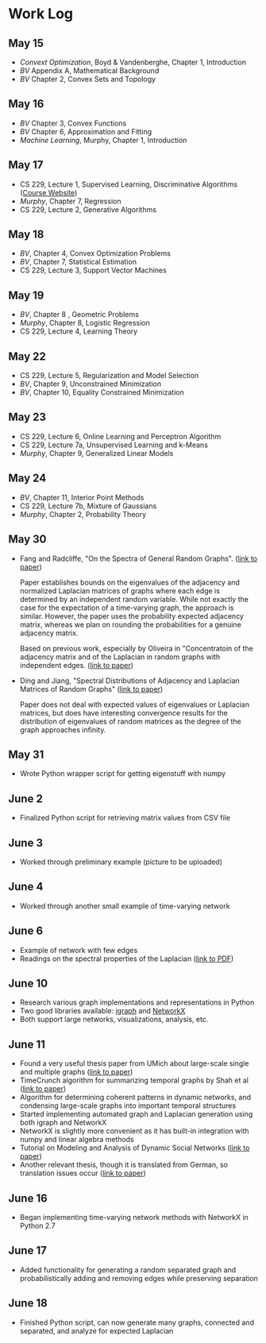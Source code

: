 # Work Log

## May 15
- _Convext Optimization_, Boyd & Vandenberghe, Chapter 1, Introduction
- _BV_ Appendix A, Mathematical Background
- _BV_ Chapter 2, Convex Sets and Topology

## May 16
- _BV_ Chapter 3, Convex Functions
- _BV_ Chapter 6, Approximation and Fitting
- _Machine Learning_, Murphy, Chapter 1, Introduction

## May 17
- CS 229, Lecture 1, Supervised Learning, Discriminative Algorithms ([Course Website](http://cs229.stanford.edu/))
- _Murphy_, Chapter 7, Regression
- CS 229, Lecture 2, Generative Algorithms

## May 18
- _BV_, Chapter 4, Convex Optimization Problems
- _BV_, Chapter 7, Statistical Estimation
- CS 229, Lecture 3, Support Vector Machines

## May 19
- _BV_, Chapter 8 , Geometric Problems
- _Murphy_, Chapter 8, Logistic Regression
- CS 229, Lecture 4, Learning Theory

## May 22
- CS 229, Lecture 5, Regularization and Model Selection
- _BV_, Chapter 9, Unconstrained Minimization
- _BV_, Chapter 10, Equality Constrained Minimization

## May 23
- CS 229, Lecture 6, Online Learning and Perceptron Algorithm
- CS 229, Lecture 7a, Unsupervised Learning and k-Means
- _Murphy_, Chapter 9, Generalized Linear Models

## May 24
- _BV_, Chapter 11, Interior Point Methods
- CS 229, Lecture 7b, Mixture of Gaussians
- _Murphy_, Chapter 2, Probability Theory

## May 30
- Fang and Radcliffe, "On the Spectra of General Random Graphs". ([link to paper](http://www.math.ucsd.edu/~fan/wp/randomsp.pdf))
  
  Paper establishes bounds on the eigenvalues of the adjacency and normalized Laplacian matrices of graphs where each edge is determined by an independent random variable. While not exactly the case for the expectation of a time-varying graph, the approach is similar. However, the paper uses the probability expected adjacency matrix, whereas we plan on rounding the probabilities for a genuine adjacency matrix.
  
  Based on previous work, especially by Oliveira in "Concentratoin of the adjacency matrix and of the Laplacian in random graphs with independent edges. ([link to paper](https://arxiv.org/pdf/0911.0600.pdf))

- Ding and Jiang, "Spectral Distributions of Adjacency and Laplacian Matrices of Random Graphs" ([link to paper](https://arxiv.org/pdf/1011.2608.pdf))
  
  Paper does not deal with expected values of eigenvalues or Laplacian matrices, but does have interesting convergence results for the distribution of eigenvalues of random matrices as the degree of the graph approaches infinity. 
  
## May 31
- Wrote Python wrapper script for getting eigenstuff with numpy

## June 2
- Finalized Python script for retrieving matrix values from CSV file

## June 3
- Worked through preliminary example (picture to be uploaded)

## June 4
- Worked through another small example of time-varying network

## June 6
- Example of network with few edges
- Readings on the spectral properties of the Laplacian ([link to PDF](http://www.sciencedirect.com/science/article/pii/S0898122104003074))

## June 10
- Research various graph implementations and representations in Python
- Two good libraries available: [igraph](http://igraph.org/python/) and [NetworkX](https://networkx.github.io/)
- Both support large networks, visualizations, analysis, etc.

## June 11
- Found a very useful thesis paper from UMich about large-scale single and multiple graphs ([link to paper](https://web.eecs.umich.edu/~dkoutra/Danai_Koutra_thesis_CMU-CS-15-126.pdf))
- TimeCrunch algorithm for summarizing temporal graphs by Shah et al ([link to paper](https://www.cs.cmu.edu/~neilshah/research/papers/TimeCrunch.KDD.2015.pdf))
- Algorithm for determining coherent patterns in dynamic networks, and condensing large-scale graphs into important temporal structures
- Started implementing automated graph and Laplacian generation using both igraph and NetworkX
- NetworkX is slightly more convenient as it has built-in integration with numpy and linear algebra methods
- Tutorial on Modeling and Analysis of Dynamic Social Networks ([link to paper](https://arxiv.org/pdf/1701.06307.pdf))
- Another relevant thesis, though it is translated from German, so translation issues occur ([link to paper](http://www.iiserkol.ac.in/~anirban.banerjee/Banerjee_PhD_Thesis.pdf))

## June 16
- Began implementing time-varying network methods with NetworkX in Python 2.7

## June 17
- Added functionality for generating a random separated graph and probabilistically adding and removing edges while preserving separation

## June 18
- Finished Python script, can now generate many graphs, connected and separated, and analyze for expected Laplacian
